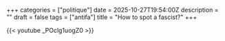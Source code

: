 +++
categories = ["politique"]
date = 2025-10-27T19:54:00Z
description = ""
draft = false
tags = ["antifa"]
title = "How to spot a fascist?"
+++

{{< youtube _POclg1uogZ0 >}}
